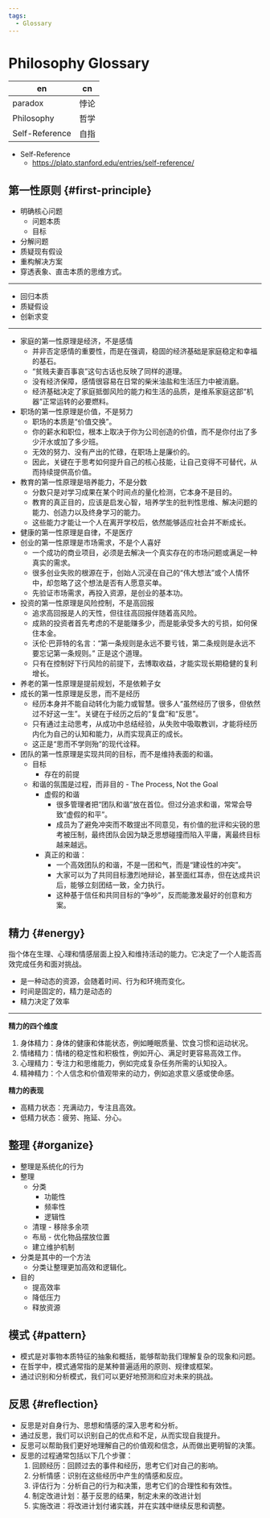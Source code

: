 ```yaml
---
tags:
  - Glossary
---
```


# Philosophy Glossary

| en             | cn   |
| -------------- | ---- |
| paradox        | 悖论 |
| Philosophy     | 哲学 |
| Self-Reference | 自指 |

- Self-Reference
  - https://plato.stanford.edu/entries/self-reference/

## 第一性原则 {#first-principle}

- 明确核心问题
  - 问题本质
  - 目标
- 分解问题
- 质疑现有假设
- 重构解决方案
- 穿透表象、直击本质的思维方式。

---

- 回归本质
- 质疑假设
- 创新求变

---

- 家庭的第一性原理是经济，不是感情
  - 并非否定感情的重要性，而是在强调，稳固的经济基础是家庭稳定和幸福的基石。
  - “贫贱夫妻百事哀”这句古话也反映了同样的道理。
  - 没有经济保障，感情很容易在日常的柴米油盐和生活压力中被消磨。
  - 经济基础决定了家庭抵御风险的能力和生活的品质，是维系家庭这部“机器”正常运转的必要燃料。
- 职场的第一性原理是价值，不是努力
  - 职场的本质是“价值交换”。
  - 你的薪水和职位，根本上取决于你为公司创造的价值，而不是你付出了多少汗水或加了多少班。
  - 无效的努力、没有产出的忙碌，在职场上是廉价的。
  - 因此，关键在于思考如何提升自己的核心技能，让自己变得不可替代，从而持续提供高价值。
- 教育的第一性原理是培养能力，不是分数
  - 分数只是对学习成果在某个时间点的量化检测，它本身不是目的。
  - 教育的真正目的，应该是启发心智，培养学生的批判性思维、解决问题的能力、创造力以及终身学习的能力。
  - 这些能力才能让一个人在离开学校后，依然能够适应社会并不断成长。
- 健康的第一性原理是自律，不是医疗
- 创业的第一性原理是市场需求，不是个人喜好
  - 一个成功的商业项目，必须是去解决一个真实存在的市场问题或满足一种真实的需求。
  - 很多创业失败的根源在于，创始人沉浸在自己的“伟大想法”或个人情怀中，却忽略了这个想法是否有人愿意买单。
  - 先验证市场需求，再投入资源，是创业的基本功。
- 投资的第一性原理是风险控制，不是高回报
  - 追求高回报是人的天性，但往往高回报伴随着高风险。
  - 成熟的投资者首先考虑的不是能赚多少，而是能承受多大的亏损，如何保住本金。
  - 沃伦·巴菲特的名言：“第一条规则是永远不要亏钱，第二条规则是永远不要忘记第一条规则。” 正是这个道理。
  - 只有在控制好下行风险的前提下，去博取收益，才能实现长期稳健的复利增长。
- 养老的第一性原理是提前规划，不是依赖子女
- 成长的第一性原理是反思，而不是经历
  - 经历本身并不能自动转化为能力或智慧。很多人“虽然经历了很多，但依然过不好这一生”。关键在于经历之后的“复盘”和“反思”。
  - 只有通过主动思考，从成功中总结经验，从失败中吸取教训，才能将经历内化为自己的认知和能力，从而实现真正的成长。
  - 这正是“思而不学则殆”的现代诠释。
- 团队的第一性原理是实现共同的目标，而不是维持表面的和谐。
  - 目标
    - 存在的前提
  - 和谐的氛围是过程，而非目的 - The Process, Not the Goal
    - 虚假的和谐
      - 很多管理者把“团队和谐”放在首位。但过分追求和谐，常常会导致“虚假的和平”。
      - 成员为了避免冲突而不敢提出不同意见，有价值的批评和尖锐的思考被压制，最终团队会因为缺乏思想碰撞而陷入平庸，离最终目标越来越远。
    - 真正的和谐：
      - 一个高效团队的和谐，不是一团和气，而是“建设性的冲突”。
      - 大家可以为了共同目标激烈地辩论，甚至面红耳赤，但在达成共识后，能够立刻团结一致，全力执行。
      - 这种基于信任和共同目标的“争吵”，反而能激发最好的创意和方案。

## 精力 {#energy}

指个体在生理、心理和情感层面上投入和维持活动的能力。它决定了一个人能否高效完成任务和面对挑战。

- 是一种动态的资源，会随着时间、行为和环境而变化。
- 时间是固定的，精力是动态的
- 精力决定了效率

---

**精力的四个维度**

1. 身体精力：身体的健康和体能状态，例如睡眠质量、饮食习惯和运动状况。
2. 情绪精力：情绪的稳定性和积极性，例如开心、满足时更容易高效工作。
3. 心理精力：专注力和思维能力，例如完成复杂任务所需的认知投入。
4. 精神精力：个人信念和价值观带来的动力，例如追求意义感或使命感。

**精力的表现**

- 高精力状态：充满动力，专注且高效。
- 低精力状态：疲劳、拖延、分心。

## 整理 {#organize}

- 整理是系统化的行为
- 整理
  - 分类
    - 功能性
    - 频率性
    - 逻辑性
  - 清理 - 移除多余项
  - 布局 - 优化物品摆放位置
  - 建立维护机制
- 分类是其中的一个方法
  - 分类让整理更加高效和逻辑化。
- 目的
  - 提高效率
  - 降低压力
  - 释放资源

## 模式 {#pattern}

- 模式是对事物本质特征的抽象和概括，能够帮助我们理解复杂的现象和问题。
- 在哲学中，模式通常指的是某种普遍适用的原则、规律或框架。
- 通过识别和分析模式，我们可以更好地预测和应对未来的挑战。

## 反思 {#reflection}

- 反思是对自身行为、思想和情感的深入思考和分析。
- 通过反思，我们可以识别自己的优点和不足，从而实现自我提升。
- 反思可以帮助我们更好地理解自己的价值观和信念，从而做出更明智的决策。
- 反思的过程通常包括以下几个步骤：
  1. 回顾经历：回顾过去的事件和经历，思考它们对自己的影响。
  2. 分析情感：识别在这些经历中产生的情感和反应。
  3. 评估行为：分析自己的行为和决策，思考它们的合理性和有效性。
  4. 制定改进计划：基于反思的结果，制定未来的改进计划
  5. 实施改进：将改进计划付诸实践，并在实践中继续反思和调整。
